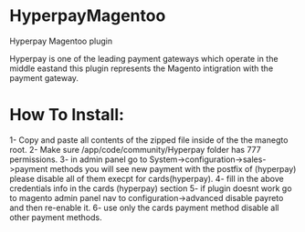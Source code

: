 # HyperpayMagentoo
Hyperpay Magentoo plugin

Hyperpay is one of the leading payment gateways which operate in the middle eastand this plugin represents the Magento intigration with the payment gateway.

How To Install:
===============================

1- Copy and paste all contents of the zipped file inside of the the manegto root.
2- Make sure /app/code/community/Hyperpay folder has 777 permissions.
3- in admin panel go to System->configuration->sales->payment methods you will see new payment with the postfix of (hyperpay) please disable all of them execpt for cards(hyperpay).
4- fill in the above credentials info in the cards (hyperpay) section
5- if plugin doesnt work go to magento admin panel nav to configuration->advanced disable payreto and then re-enable it.
6- use only the cards payment method disable all other payment methods.
